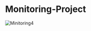 # Monitoring-Project

![Minitoring4](https://github.com/SandeepKomal/Monitoring-Project/assets/99358567/967bc677-2380-46e6-957f-505c47e894ad)
